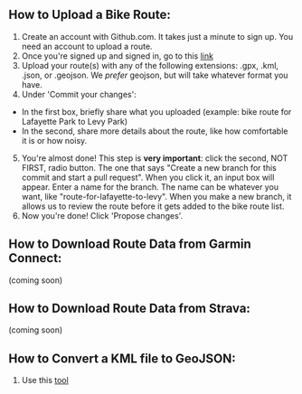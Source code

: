 ## How to Upload a Bike Route:
1. Create an account with Github.com. It takes just a minute to sign up. You need an account to upload a route.
2. Once you're signed up and signed in, go to this [link](https://github.com/Open-Data-Tallahassee/bike/upload/main)
3. Upload your route(s) with any of the following extensions: .gpx, .kml, .json, or .geojson. We *prefer* geojson, but will take whatever format you have.
4. Under 'Commit your changes': 
  - In the first box, briefly share what you uploaded (example: bike route for Lafayette Park to Levy Park)
  - In the second, share more details about the route, like how comfortable it is or how noisy. 
5. You're almost done! This step is **very important**: click the second, NOT FIRST, radio button. The one that says "Create a new branch for this commit and start a pull request". When you click it, an input box will appear. Enter a name for the branch. The name can be whatever you want, like "route-for-lafayette-to-levy". When you make a new branch, it allows us to review the route before it gets added to the bike route list.
6. Now you're done! Click 'Propose changes'. 

## How to Download Route Data from Garmin Connect:
(coming soon)

## How to Download Route Data from Strava:
(coming soon)

## How to Convert a KML file to GeoJSON:
1. Use this [tool](https://observablehq.com/@tmcw/convert-kml-to-geojson)

